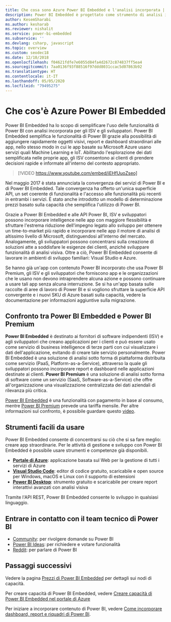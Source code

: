```yaml
---
title: Che cosa sono Azure Power BI Embedded e l'analisi incorporata | Microsoft Docs
description: Power BI Embedded è progettato come strumento di analisi incorporata per semplificare l'uso delle funzionalità di Power BI per gli ISV e gli sviluppatori, consentendo di aggiungere rapidamente alle app oggetti visivi, report e dashboard straordinari. Informazioni sull'uso del software di analisi incorporata, di strumenti di analisi incorporata o di strumenti di business intelligence incorporata tramite Power BI Embedded.
author: KesemSharabi
ms.author: kesharab
ms.reviewer: nishalit
ms.service: power-bi-embedded
ms.subservice: ''
ms.devlang: csharp, javascript
ms.topic: overview
ms.custom: seodec18
ms.date: 12/10/2018
ms.openlocfilehash: f04621fdfe7e6055d84fa4d2672c874837ff5ea4
ms.sourcegitcommit: 7aa0136f93f88516f97ddd8031ccac5d07863b92
ms.translationtype: HT
ms.contentlocale: it-IT
ms.lasthandoff: 05/05/2020
ms.locfileid: "79495275"
---
```

# <a name="what-is-power-bi-embedded-in-azure"></a>Che cos'è Azure Power BI Embedded

Power BI Embedded ha lo scopo di semplificare l'uso delle funzionalità di Power BI con analisi incorporata per gli ISV e gli sviluppatori. Power BI Embedded semplifica le funzionalità di Power BI grazie alla possibilità di aggiungere rapidamente oggetti visivi, report e dashboard straordinari alle app, nello stesso modo in cui le app basate su Microsoft Azure usano servizi quali Machine Learning e IoT. Abilitando l'esplorazione dei dati semplificata nelle proprie app, gli ISV consentono ai clienti di prendere decisioni rapide e informate all'interno del contesto appropriato.

> [!VIDEO https://www.youtube.com/embed/iEHfUuoZseo]

Nel maggio 2017 è stata annunciata la convergenza dei servizi di Power BI e di Power BI Embedded. Tale convergenza ha offerto un'unica superficie API, un set coerente di funzionalità e l'accesso alle funzionalità più recenti in entrambi i servizi. È stato anche introdotto un modello di determinazione prezzi basato sulla capacità che semplifica l'utilizzo di Power BI.

Grazie a Power BI Embedded e alle API Power BI, ISV e sviluppatori possono incorporare intelligence nelle app con maggiore flessibilità e sfruttare l'estrema riduzione dell'impegno legato allo sviluppo per ottenere un time-to-market più rapido e incorporare nelle app il motore di analisi di altissimo livello di Microsoft, distinguendosi all'interno del mercato. Analogamente, gli sviluppatori possono concentrarsi sulla creazione di soluzioni atte a soddisfare le esigenze dei clienti, anziché sviluppare funzionalità di analisi visiva. Oltre a ciò, Power BI Embedded consente di lavorare in ambienti di sviluppo familiari: Visual Studio e Azure.

Se hanno già un'app con contenuto Power BI incorporato che usa Power BI Premium, gli ISV e gli sviluppatori che forniscono app e le organizzazioni che le usano non devono intraprendere alcuna azione e possono continuare a usare tali app senza alcuna interruzione. Se si ha un'app basata sulle raccolte di aree di lavoro di Power BI e si vogliono sfruttare la superficie API convergente e i nuovi SKU di Azure basati sulla capacità, vedere la documentazione per informazioni aggiuntive sulla migrazione.

## <a name="comparing-power-bi-embedded-with-power-bi-premium"></a>Confronto tra Power BI Embedded e Power BI Premium

**Power BI Embedded** è destinato ai fornitori di software indipendenti (ISV) e agli sviluppatori che creano applicazioni per i clienti e può essere usato come servizio di business intelligence di terze parti con cui visualizzare i dati dell'applicazione, evitando di creare tale servizio personalmente. Power BI Embedded è una soluzione di analisi sotto forma di piattaforma distribuita come servizio (PaaS, Platform-as-a-Service), attraverso la quale gli sviluppatori possono incorporare report e dashboard nelle applicazioni destinate ai clienti. **Power BI Premium** è una soluzione di analisi sotto forma di software come un servizio (SaaS, Software-as-a-Service) che offre all'organizzazione una visualizzazione centralizzata dei dati aziendali di rilevanza più critica. 

[Power BI Embedded](https://azure.microsoft.com/pricing/details/power-bi-embedded/) è una funzionalità con pagamento in base al consumo, mentre [Power BI Premium](https://powerbi.microsoft.com/calculator/) prevede una tariffa mensile. Per altre informazioni sul confronto, è possibile guardare questo [video](https://www.youtube.com/watch?v=0y2oJikC6Xc&t=0s&list=PLv2BtOtLblH1dQPV49Ni12olDcUoW-GEl&index=3).

## <a name="easy-to-use-tools"></a>Strumenti facili da usare

Power BI Embedded consente di concentrarsi su ciò che si sa fare meglio: creare app straordinarie. Per le attività di gestione e sviluppo con Power BI Embedded è possibile usare strumenti e competenze già disponibili.

* [**Portale di Azure**](https://portal.azure.com/): applicazione basata sul Web per la gestione di tutti i servizi di Azure
* [**Visual Studio Code**](https://code.visualstudio.com/docs): editor di codice gratuito, scaricabile e open source per Windows, macOS e Linux con il supporto di estensioni
* [**Power BI Desktop**](https://powerbi.microsoft.com/desktop/): strumento gratuito e scaricabile per creare report interattivi avanzati con analisi visiva

Tramite l'API REST, Power BI Embedded consente lo sviluppo in qualsiasi linguaggio.

## <a name="engage-with-the-power-bi-engineering-team"></a>Entrare in contatto con il team tecnico di Power BI

* [Community](https://community.powerbi.com/): per rivolgere domande su Power BI
* [Power BI Ideas](https://ideas.powerbi.com): per richiedere e votare funzionalità
* [Reddit](https://www.reddit.com/r/PowerBI/): per parlare di Power BI

## <a name="next-steps"></a>Passaggi successivi

Vedere la pagina [Prezzi di Power BI Embedded](https://azure.microsoft.com/pricing/details/power-bi-embedded/) per dettagli sui nodi di capacità.

Per creare capacità di Power BI Embedded, vedere [Creare capacità di Power BI Embedded nel portale di Azure](azure-pbie-create-capacity.md)

Per iniziare a incorporare contenuto di Power BI, vedere [Come incorporare dashboard, report e riquadri di Power BI](https://powerbi.microsoft.com/documentation/powerbi-developer-embedding-content/).

